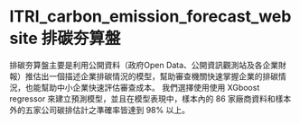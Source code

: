 # ITRI_carbon_emission_forecast_website 排碳夯算盤

排碳夯算盤主要是利用公開資料（政府Open Data、公開資訊觀測站及各企業財報）推估出一個描述企業排碳情況的模型，幫助審查機關快速掌握企業的排碳情況，也能幫助中小企業快速評估審查成本。
我們選擇使用使用 XGboost regressor 來建立預測模型，並且在模型表現中，樣本內的 86 家廠商資料和樣本外的五家公司碳排估計之準確率皆達到 98% 以上。

